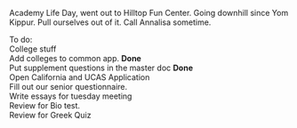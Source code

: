 Academy Life Day, went out to Hilltop Fun Center. Going downhill since Yom Kippur. Pull ourselves out of it. Call Annalisa sometime.

To do:  
College stuff  
Add colleges to common app. **Done**  
Put supplement questions in the master doc **Done**  
Open California and UCAS Application  
Fill out our senior questionnaire.  
Write essays for tuesday meeting  
Review for Bio test.  
Review for Greek Quiz
